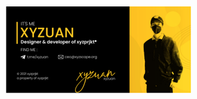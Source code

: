 <p align="center">
  <img src="https://github.com/xyzuan/xyzuan/raw/master/1618402867-picsay.png"><br>
</p>
